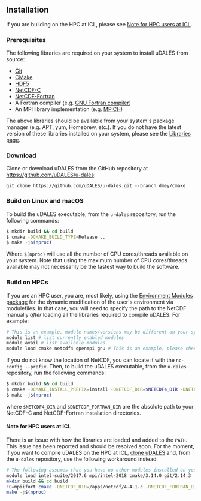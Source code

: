## Installation

If you are building on the HPC at ICL, please see [Note for HPC users at ICL](#Note-for-HPC-users-at-ICL).

### Prerequisites

The following libraries are required on your system to install uDALES from source:

- [Git](https://git-scm.com/)
- [CMake](https://cmake.org/)
- [HDF5](https://support.hdfgroup.org/HDF5/)
- [NetCDF-C](https://www.unidata.ucar.edu/downloads/netcdf/index.jsp)
- [NetCDF-Fortran](https://www.unidata.ucar.edu/downloads/netcdf/index.jsp)
- A Fortran compiler (e.g. [GNU Fortran compiler](https://gcc.gnu.org/wiki/GFortran))
- An MPI library implementation (e.g. [MPICH](https://www.mpich.org/))

The above libraries should be available from your system's package manager (e.g. APT, yum, Homebrew, etc.).  If you do not have the latest version of these libraries installed on your system, please see the [Libraries page](LIBS.md).

### Download

Clone or download uDALES from the GitHub repository at https://github.com/uDALES/u-dales:

```
git clone https://github.com/uDALES/u-dales.git --branch dmey/cmake
```

### Build on Linux and macOS

To build the uDALES executable, from the `u-dales` repository, run the following commands:

```sh
$ mkdir build && cd build
$ cmake -DCMAKE_BUILD_TYPE=Release ..
$ make -j$(nproc)
```

Where `$(nproc)` will use all the number of CPU cores/threads available on your system. Note that using the maximum number of CPU cores/threads available may not necessarily be the fastest way to build the software.


### Build on HPCs

If you are an HPC user, you are, most likely, using the [Environment Modules package](http://modules.sourceforge.net/) for the dynamic modification of the user's environment via modulefiles. In that case, you will need to specify the path to the NetCDF manually _after_ loading all the libraries required to compile uDALES. For example:

``` sh
# This is an example, module names/versions may be different on your system
module list # list currently enabled modules
module avail # list available modules
module load cmake netcdf4 openmpi gnu # This is an example, please check with the previous command for the exact name of the modules available on your system.
```

If you do not know the location of NetCDF, you can locate it with the `nc-config --prefix`. Then, to build the uDALES executable, from the `u-dales` repository, run the following commands:

``` sh
$ mkdir build && cd build
$ cmake -DCMAKE_INSTALL_PREFIX=install -DNETCDF_DIR=$NETCDF4_DIR -DNETCDF_FORTRAN_DIR=$DNETCDF_FORTRAN_DIR ..
$ make -j$(nproc)
```

where `$NETCDF4_DIR` and `$DNETCDF_FORTRAN_DIR` are the absolute path to your NetCDF-C and NetCDF-Fortran installation directories.


#### Note for HPC users at ICL

There is an issue with how the libraries are loaded and added to the `PATH`. This issue has been reported and should be resolved soon.
For the moment, if you want to compile uDALES on the HPC at ICL, [clone uDALES](#Download) and, from the `u-dales` repository, use the following workaround instead:


``` sh
# The following assumes that you have no other modules installed on your environment.
module load intel-suite/2017.6 mpi/intel-2018 cmake/3.14.0 git/2.14.3
mkdir build && cd build
FC=mpiifort cmake -DNETCDF_DIR=/apps/netcdf/4.4.1-c -DNETCDF_FORTRAN_DIR=/apps/netcdf/4.4.4-fortran ..
make -j$(nproc)
```
